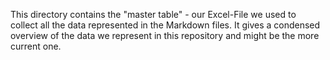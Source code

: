 This directory contains the "master table" - our Excel-File we used to collect all the data represented in the Markdown files.
It gives a condensed overview of the data we represent in this repository and might be the more current one.